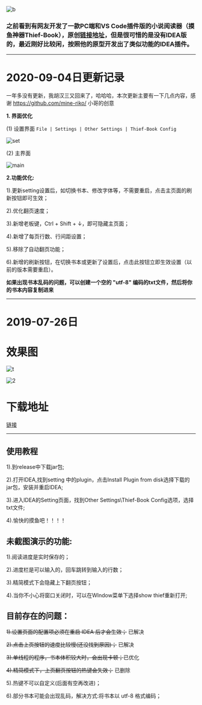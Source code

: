 ![b](https://s2.ax1x.com/2019/12/25/lFCd41.jpg "b")

### 之前看到有网友开发了一款PC端和VS Code插件版的小说阅读器（摸鱼神器Thief-Book），原创[链接地址](https://github.com/cteams/Thief-Book "链接地址")，但是很可惜的是没有IDEA版的，最近刚好比较闲，按照他的原型开发出了类似功能的IDEA插件。

------------
# 2020-09-04日更新记录
一年多没有更新，我胡汉三又回来了，哈哈哈，本次更新主要有一下几点内容，感谢 https://github.com/mine-riko/ 小哥的创意

**1. 界面优化**

(1) 设置界面 `File | Settings | Other Settings | Thief-Book Config`

![set](https://github.com/yisier/thief-book-idea/blob/master/img/setting.png?raw=true "set")

(2) 主界面

![main](https://raw.githubusercontent.com/yisier/thief-book-idea/master/img/main.png "main")

**2.功能优化:**

1).更新setting设置后，如切换书本、修改字体等，不需要重启，点击主页面的刷新按钮即可生效；

2).优化翻页速度；

3).新增老板键，Ctrl + Shift + ↓，即可隐藏主页面；

4).新增了每页行数、行间距设置；

5).移除了自动翻页功能；

6).新增的刷新按钮，在切换书本或更新了设置后，点击此按钮立即生效设置（以前的版本需要重启）。


**如果出现书本乱码的问题，可以创建一个空的 "utf-8" 编码的txt文件，然后将你的书本内容复制进来**


------------
# 2019-07-26日

# 效果图
![t](https://s2.ax1x.com/2019/12/25/lFC6De.gif "t")

![2](https://s2.ax1x.com/2019/12/25/lFChCt.jpg "2")

# 下载地址
[链接](https://github.com/yisier/thief-book-idea/releases/download/V0.1.1/thief-book-idea.jar "链接")


------------

## 使用教程
1).到release中下载jar包;

2).打开IDEA,找到setting 中的plugin，点击Install Plugin from disk选择下载的jar包，安装并重启IDEA;

3).进入IDEA的Setting页面，找到Other Settings\Thief-Book Config选项，选择txt文件;

4).愉快的摸鱼吧！！！！


## 未截图演示的功能:
1).阅读进度是实时保存的；

2).进度栏是可以输入的，回车跳转到输入的行数；

3).精简模式下会隐藏上下翻页按钮；

4).当你不小心将窗口关闭时，可以在WIndow菜单下选择show thief重新打开;


## 目前存在的问题：
~~1).设置页面的配置项必须在重启 IDEA 后才会生效；~~ 已解决

~~2).点击上页按钮的速度比较慢(还没找到原因)；~~ 已解决

~~3).单线程的程序，书本体积较大时，会出现卡顿；~~已优化

~~4).精简模式下，上页翻页按钮的热键会失效；~~ 已删除

5).热键不可以自定义(后面有空再改进)；

6).部分书本可能会出现乱码，解决方式:将书本以 utf-8 格式编码；

